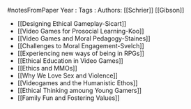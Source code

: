 #notesFromPaper
Year   :
Tags   :
Authors: [[Schrier]] [[Gibson]]

 - [[Designing Ethical Gameplay-Sicart]]
 - [[Video Games for Prosocial Learning-Koo]]
 - [[Video Games and Moral Pedagogy-Staines]]
 - [[Challenges to Moral Engagement-Svelch]]
 - [[Experiencing new ways of being in RPGs]]
 - [[Ethical Education in Video Games]]
 - [[Ethics and MMOs]]
 - [[Why We Love Sex and Violence]]
 - [[Videogames and the Humanistic Ethos]]
 - [[Ethical Thinking amoung Young Gamers]]
 - [[Family Fun and Fostering Values]]

